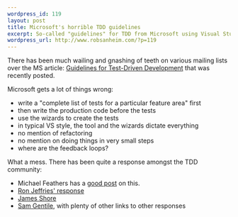 ```yaml
--- 
wordpress_id: 119
layout: post
title: Microsoft's horrible TDD guidelines
excerpt: So-called "guidelines" for TDD from Microsoft using Visual Studio 2005
wordpress_url: http://www.robsanheim.com/?p=119
---
```

There has been much wailing and gnashing of teeth on various mailing lists over the MS article: <a href="http://msdn2.microsoft.com/en-us/library/ms182521.aspx">Guidelines for Test-Driven Development</a> that was recently posted.  

Microsoft gets a lot of things wrong:

* write a "complete list of tests for a particular feature area" first
* then write the production code before the tests
* use the wizards to create the tests
* in typical VS style, the tool and the wizards dictate everything
* no mention of refactoring
* no mention on doing things in very small steps
* where are the feedback loops?

What a mess.  There has been quite a response amongst the TDD community:
- Michael Feathers has a <a href="http://www.artima.com/weblogs/viewpost.jsp?thread=137207">good post</a> on this.  
- <a href="http://www.xprogramming.com/blog/Page.aspx?display=HotNeedleOfInquiry">Ron Jeffries' response</a>
- <a href="http://www.jamesshore.com/Blog/Microsoft-Gets-TDD-Completely-Wrong.html">James Shore</a>
- <a href="http://samgentile.com/blog/archive/2005/11/18/32103.aspx">Sam Gentile</a>, with plenty of other links to other responses

